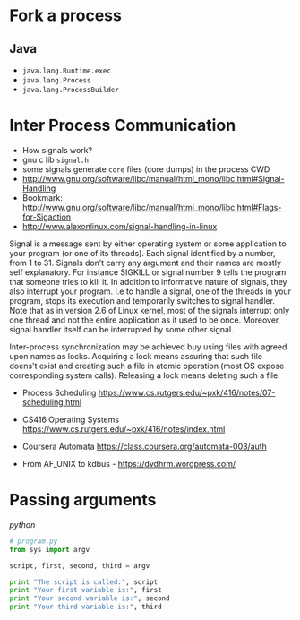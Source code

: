 # Fork a process
## Java
- `java.lang.Runtime.exec`
- `java.lang.Process`
- `java.lang.ProcessBuilder`

# Inter Process Communication

- How signals work?
- gnu c lib `signal.h`
- some signals generate `core` files (core dumps) in the process CWD
- http://www.gnu.org/software/libc/manual/html_mono/libc.html#Signal-Handling
- Bookmark: http://www.gnu.org/software/libc/manual/html_mono/libc.html#Flags-for-Sigaction
- http://www.alexonlinux.com/signal-handling-in-linux

Signal is a message sent by either operating system or some application to your program (or one of its threads). Each signal identified by a number, from 1 to 31. Signals don’t carry any argument and their names are mostly self explanatory. For instance SIGKILL or signal number 9 tells the program that someone tries to kill it. In addition to informative nature of signals, they also interrupt your program. I.e to handle a signal, one of the threads in your program, stops its execution and temporarily switches to signal handler. Note that as in version 2.6 of Linux kernel, most of the signals interrupt only one thread and not the entire application as it used to be once. Moreover, signal handler itself can be interrupted by some other signal.

Inter-process synchronization may be achieved buy using files with agreed upon names as locks.
Acquiring a lock means assuring that such file doens't exist and creating such a file in atomic operation (most OS expose corresponding system calls).
Releasing a lock means deleting such a file.

- Process Scheduling https://www.cs.rutgers.edu/~pxk/416/notes/07-scheduling.html
- CS416 Operating Systems https://www.cs.rutgers.edu/~pxk/416/notes/index.html
- Coursera Automata https://class.coursera.org/automata-003/auth


- From AF_UNIX to kdbus - https://dvdhrm.wordpress.com/

# Passing arguments
*python*
```python
# program.py
from sys import argv

script, first, second, third = argv

print "The script is called:", script
print "Your first variable is:", first
print "Your second variable is:", second
print "Your third variable is:", third
```
